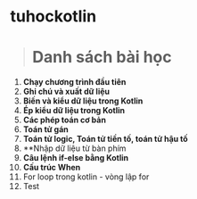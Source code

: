 # tuhockotlin
> # Danh sách bài học
1. **Chạy chương trình đầu tiên**
2. **Ghi chú và xuất dữ liệu**
3. **Biến và kiểu dữ liệu trong Kotlin**
4. **Ép kiểu dữ liệu trong Kotlin**
5. **Các phép toán cơ bản**
6. **Toán tử gán**
7. **Toán tử logic, Toán tử tiền tố, toán tử hậu tố**
8. **Nhập dữ liệu từ bàn phím
9. **Câu lệnh if-else bằng Kotlin**
10. **Cấu trúc When**
11. For loop trong kotlin - vòng lập for
12. Test
